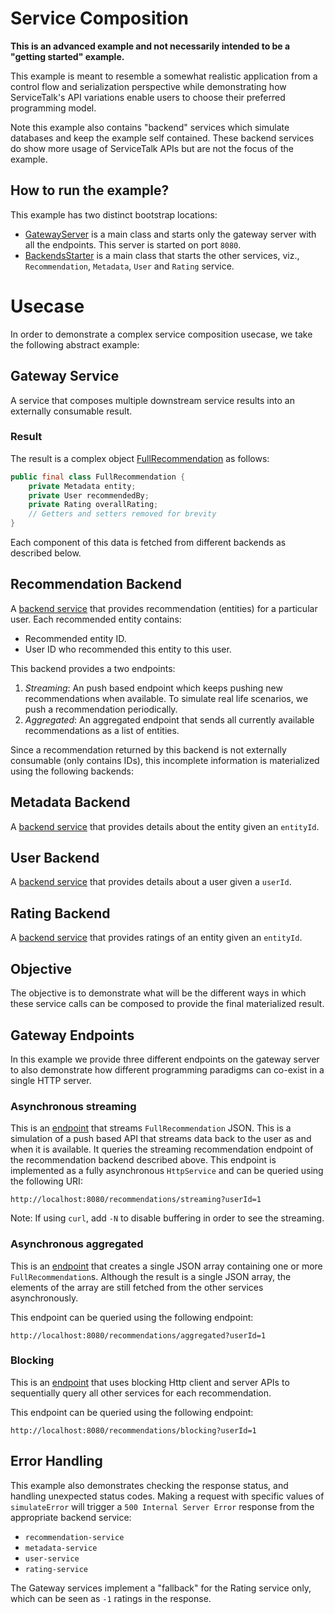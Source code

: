 # Service Composition

__This is an advanced example and not necessarily intended to be a "getting started" example.__

This example is meant to resemble a somewhat realistic application from a control flow and serialization perspective
while demonstrating how ServiceTalk's API variations enable users to choose their preferred programming model.

Note this example also contains "backend" services which simulate databases and keep the example self contained.
These backend services do show more usage of ServiceTalk APIs but are not the focus of the example.

## How to run the example?

This example has two distinct bootstrap locations:

- [GatewayServer](GatewayServer.java) is a main class and starts only the gateway server with all the endpoints. This
server is started on port `8080`.
- [BackendsStarter](backends/BackendsStarter.java) is a main class that starts the other services, viz.,
`Recommendation`, `Metadata`, `User` and `Rating` service.

# Usecase

In order to demonstrate a complex service composition usecase, we take the following abstract example:

## Gateway Service

A service that composes multiple downstream service results into an externally consumable result.

### Result

The result is a complex object [FullRecommendation](pojo/FullRecommendation.java) as follows:

```java
public final class FullRecommendation {
    private Metadata entity;
    private User recommendedBy;
    private Rating overallRating;
    // Getters and setters removed for brevity
}
```

Each component of this data is fetched from different backends as described below.

## Recommendation Backend

A [backend service](backends/RecommendationBackend.java) that provides recommendation (entities) for a particular user.
Each recommended entity contains:

- Recommended entity ID.
- User ID who recommended this entity to this user.

This backend provides a two endpoints:

1. _Streaming_: An push based endpoint which keeps pushing new recommendations when available.
To simulate real life scenarios, we push a recommendation periodically.
2. _Aggregated_: An aggregated endpoint that sends all currently available recommendations as a list of entities.

Since a recommendation returned by this backend is not externally consumable (only contains IDs), this incomplete
information is materialized using the following backends:

## Metadata Backend

A [backend service](backends/MetadataBackend.java) that provides details about the entity given an `entityId`.

## User Backend

A [backend service](backends/UserBackend.java) that provides details about a user given a `userId`.

## Rating Backend

A [backend service](backends/RatingBackend.java) that provides ratings of an entity given an `entityId`.

## Objective

The objective is to demonstrate what will be the different ways in which these service calls can be composed to provide
the final materialized result.

## Gateway Endpoints

In this example we provide three different endpoints on the gateway server to also demonstrate how different programming
paradigms can co-exist in a single HTTP server.

### Asynchronous streaming

This is an [endpoint](StreamingGatewayService.java) that streams `FullRecommendation` JSON.
This is a simulation of a push based API that streams data back to the user as and when it is available.
It queries the streaming recommendation endpoint of the recommendation backend described above.
This endpoint is implemented as a fully asynchronous `HttpService` and can be queried using the following URI:

```
http://localhost:8080/recommendations/streaming?userId=1
```

Note: If using `curl`, add `-N` to disable buffering in order to see the streaming.

### Asynchronous aggregated

This is an [endpoint](GatewayService.java) that creates a single JSON array containing one or more
`FullRecommendation`s. Although the result is a single JSON array, the elements of the array are still fetched from the
other services asynchronously.

This endpoint can be queried using the following endpoint:

```
http://localhost:8080/recommendations/aggregated?userId=1
```

### Blocking

This is an [endpoint](BlockingGatewayService.java) that uses blocking Http client and server APIs to sequentially query
all other services for each recommendation.

This endpoint can be queried using the following endpoint:

```
http://localhost:8080/recommendations/blocking?userId=1
```

## Error Handling

This example also demonstrates checking the response status, and handling unexpected status codes. Making a request
with specific values of `simulateError` will trigger a `500 Internal Server Error` response from the appropriate backend
service:
- `recommendation-service`
- `metadata-service`
- `user-service`
- `rating-service`

The Gateway services implement a "fallback" for the Rating service only, which can be seen as `-1` ratings in the
response.
